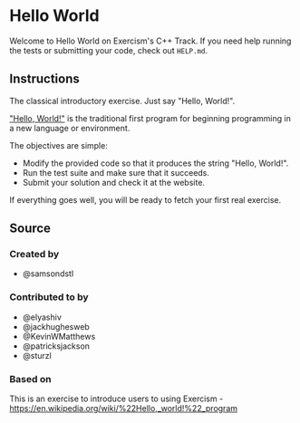 # Hello World

Welcome to Hello World on Exercism's C++ Track.
If you need help running the tests or submitting your code, check out `HELP.md`.

## Instructions

The classical introductory exercise.
Just say "Hello, World!".

["Hello, World!"][hello-world] is the traditional first program for beginning programming in a new language or environment.

The objectives are simple:

- Modify the provided code so that it produces the string "Hello, World!".
- Run the test suite and make sure that it succeeds.
- Submit your solution and check it at the website.

If everything goes well, you will be ready to fetch your first real exercise.

[hello-world]: https://en.wikipedia.org/wiki/%22Hello,_world!%22_program

## Source

### Created by

- @samsondstl

### Contributed to by

- @elyashiv
- @jackhughesweb
- @KevinWMatthews
- @patricksjackson
- @sturzl

### Based on

This is an exercise to introduce users to using Exercism - https://en.wikipedia.org/wiki/%22Hello,_world!%22_program
